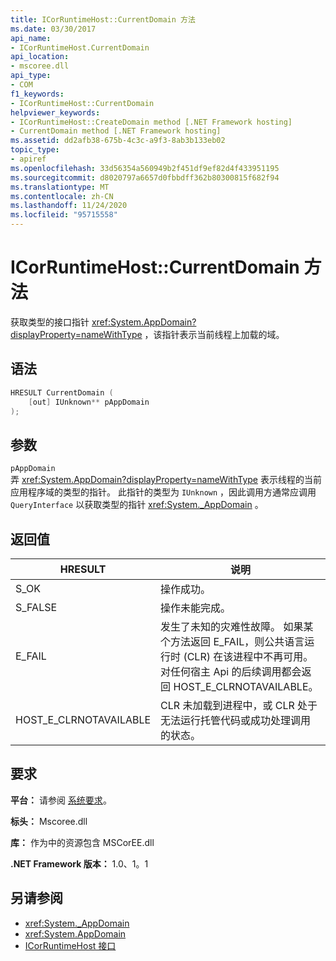 ```yaml
---
title: ICorRuntimeHost::CurrentDomain 方法
ms.date: 03/30/2017
api_name:
- ICorRuntimeHost.CurrentDomain
api_location:
- mscoree.dll
api_type:
- COM
f1_keywords:
- ICorRuntimeHost::CurrentDomain
helpviewer_keywords:
- ICorRuntimeHost::CreateDomain method [.NET Framework hosting]
- CurrentDomain method [.NET Framework hosting]
ms.assetid: dd2afb38-675b-4c3c-a9f3-8ab3b133eb02
topic_type:
- apiref
ms.openlocfilehash: 33d56354a560949b2f451df9ef82d4f433951195
ms.sourcegitcommit: d8020797a6657d0fbbdff362b80300815f682f94
ms.translationtype: MT
ms.contentlocale: zh-CN
ms.lasthandoff: 11/24/2020
ms.locfileid: "95715558"
---
```

# <a name="icorruntimehostcurrentdomain-method"></a>ICorRuntimeHost::CurrentDomain 方法

获取类型的接口指针 <xref:System.AppDomain?displayProperty=nameWithType> ，该指针表示当前线程上加载的域。  
  
## <a name="syntax"></a>语法  
  
```cpp  
HRESULT CurrentDomain (  
    [out] IUnknown** pAppDomain  
);  
```  
  
## <a name="parameters"></a>参数  

 `pAppDomain`  
 弄 <xref:System.AppDomain?displayProperty=nameWithType> 表示线程的当前应用程序域的类型的指针。 此指针的类型为 `IUnknown` ，因此调用方通常应调用 `QueryInterface` 以获取类型的指针 <xref:System._AppDomain> 。  
  
## <a name="return-value"></a>返回值  
  
|HRESULT|说明|  
|-------------|-----------------|  
|S_OK|操作成功。|  
|S_FALSE|操作未能完成。|  
|E_FAIL|发生了未知的灾难性故障。 如果某个方法返回 E_FAIL，则公共语言运行时 (CLR) 在该进程中不再可用。 对任何宿主 Api 的后续调用都会返回 HOST_E_CLRNOTAVAILABLE。|  
|HOST_E_CLRNOTAVAILABLE|CLR 未加载到进程中，或 CLR 处于无法运行托管代码或成功处理调用的状态。|  
  
## <a name="requirements"></a>要求  

 **平台：** 请参阅 [系统要求](../../get-started/system-requirements.md)。  
  
 **标头：** Mscoree.dll  
  
 **库：** 作为中的资源包含 MSCorEE.dll  
  
 **.NET Framework 版本：** 1.0、1。1  
  
## <a name="see-also"></a>另请参阅

- <xref:System._AppDomain>
- <xref:System.AppDomain>
- [ICorRuntimeHost 接口](icorruntimehost-interface.md)
